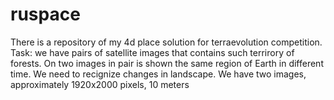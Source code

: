 # ruspace
There is a repository of my 4d place solution for terraevolution competition.
Task: we have pairs of satellite images that contains such terrirory of forests. On two images in pair is shown the same region of Earth in different time. We need to recignize changes in landscape.
We have two images, approximately 1920x2000 pixels, 10 meters 

